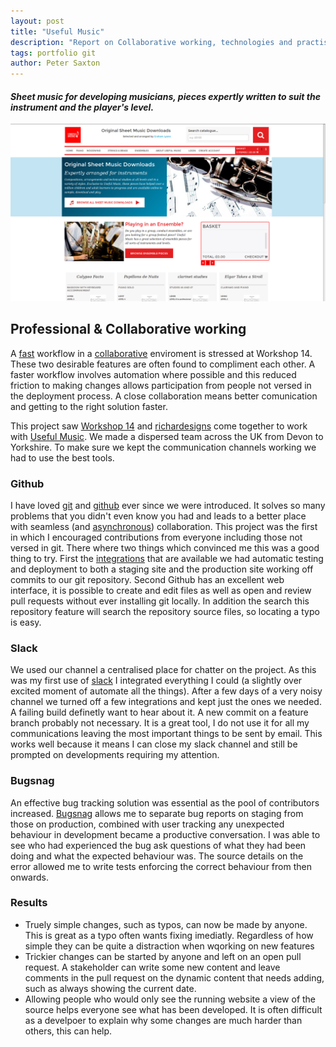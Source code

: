 ```yaml
---
layout: post
title: "Useful Music"
description: "Report on Collaborative working, technologies and practises"
tags: portfolio git
author: Peter Saxton
---
```


#### *Sheet music for developing musicians, pieces expertly written to suit the instrument and the player's level.*

![Homepage of the Useful Music site](/assets/useful_music_home_page.png)

## Professional & Collaborative working

A [fast](http://workshop14.io#fast-section) workflow in a [collaborative](http://workshop14.io#professional-section) enviroment is stressed at Workshop 14. These two desirable features are often found to compliment each other. A faster workflow involves automation where possible and this reduced friction to making changes allows participation from people not versed in the deployment process. A close collaboration means better comunication and getting to the right solution faster.

This project saw [Workshop 14](http://workshop14.io) and [richardesigns](https://slack-redir.net/link?url=http%3A%2F%2Fwww.richardesigns.co.uk%2F&v=3) come together to work with [Useful Music](http://usefulmusic.com/). We made a dispersed team across the UK from Devon to Yorkshire. To make sure we kept the communication channels working we had to use the best tools.

### Github

I have loved [git](http://git-scm.com/) and [github](https://github.com/) ever since we were introduced. It solves so many problems that you didn't even know you had and leads to a better place with seamless (and [asynchronous](http://www.mattaboutbusiness.com/why-you-should-run-your-business-online-5-asynchronous-collaboration/)) collaboration. This project was the first in which I encouraged contributions from everyone including those not versed in git. There where two things which convinced me this was a good thing to try. First the [integrations](https://github.com/integrations) that are available we had automatic testing and deployment to both a staging site and the production site working off commits to our git repository. Second Github has an excellent web interface, it is possible to create and edit files as well as open and review pull requests without ever installing git locally. In addition the search this repository feature will search the repository source files, so locating a typo is easy.

### Slack

We used our channel a centralised place for chatter on the project. As this was my first use of [slack](https://slack.com/) I integrated everything I could (a slightly over excited moment of automate all the things). After a few days of a very noisy channel we turned off a few integrations and kept just the ones we needed. A failing build definetly want to hear about it. A new commit on a feature branch probably not necessary. It is a great tool, I do not use it for all my communications leaving the most important things to be sent by email. This works well because it means I can close my slack channel and still be prompted on developments requiring my attention.

### Bugsnag
An effective bug tracking solution was essential as the pool of contributors increased. [Bugsnag](https://bugsnag.com) allows me to separate bug reports on staging from those on production, combined with user tracking any unexpected behaviour in development became a productive conversation. I was able to see who had experienced the bug ask questions of what they had been doing and what the expected behaviour was. The source details on the error allowed me to write tests enforcing the correct behaviour from then onwards.

### Results
- Truely simple changes, such as typos, can now be made by anyone. This is great as a typo often wants fixing imediatly. Regardless of how simple they can be quite a distraction when wqorking on new features
- Trickier changes can be started by anyone and left on an open pull request. A stakeholder can write some new content and leave comments in the pull request on the dynamic content that needs adding, such as always showing the current date.
- Allowing people who would only see the running website a view of the source helps everyone see what has been developed. It is often difficult as a develpoer to explain why some changes are much harder than others, this can help.
